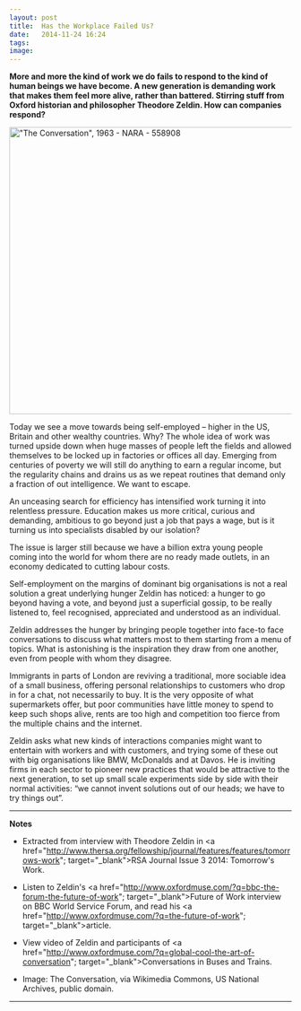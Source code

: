 ```yaml
---
layout: post
title:  Has the Workplace Failed Us?
date:   2014-11-24 16:24
tags: 
image:
---
```


**More and more the kind of work we do fails to respond to the kind of human beings we have become.  A new generation is demanding work that makes them feel more alive, rather than battered. Stirring stuff from Oxford historian and philosopher Theodore Zeldin. How can companies respond?**

<a title="By Unknown or not provided (U.S. National Archives and Records Administration) [Public domain], via Wikimedia Commons" href="http://commons.wikimedia.org/wiki/File%3A%22The_Conversation%22%2C_1963_-_NARA_-_558908.jpg"><img width="512" alt="&quot;The Conversation&quot;, 1963 - NARA - 558908" src="//upload.wikimedia.org/wikipedia/commons/thumb/f/ff/%22The_Conversation%22%2C_1963_-_NARA_-_558908.jpg/512px-%22The_Conversation%22%2C_1963_-_NARA_-_558908.jpg"/></a>

Today we see a move towards being self-employed – higher in the US, Britain and other wealthy countries. Why? The whole idea of work was turned upside down when huge masses of people left the fields and allowed themselves to be locked up in factories or offices all day. Emerging from centuries of poverty we will still do anything to earn a regular income, but the regularity chains and drains us as we repeat routines that demand only a fraction of out intelligence. We want to escape. 

An unceasing search for efficiency has intensified work turning it into relentless pressure. Education makes us more critical, curious and demanding, ambitious to go beyond just a job that pays a wage, but is it turning us into specialists disabled by our isolation? 

The issue is larger still because we have a billion extra young people coming into the world for whom there are no ready made outlets, in an economy dedicated to cutting labour costs.

Self-employment on the margins of dominant big organisations is not a real solution a great underlying hunger Zeldin has noticed: a hunger to go beyond having a vote, and beyond just a superficial gossip, to be really listened to, feel recognised, appreciated and understood as an individual. 

Zeldin addresses the hunger by bringing people together into face-to face conversations to discuss what matters most to them starting from a menu of topics. What is astonishing is the inspiration they draw from one another, even from people with whom they disagree. 

Immigrants in parts of London are reviving a traditional, more sociable idea of a small business, offering personal relationships to customers who drop in for a chat, not necessarily to buy. It is the very opposite of what supermarkets offer, but poor communities have little money to spend to keep such shops alive, rents are too high and competition too fierce from the multiple chains and the internet.

Zeldin asks what new kinds of interactions companies might want to entertain with workers and with customers, and trying some of these out with big organisations like BMW, McDonalds and at Davos. He is inviting firms in each sector to pioneer new practices that would be attractive to the next generation, to set up small scale experiments side by side with their normal activities: “we cannot invent solutions out of our heads; we have to try things out”. 
__________________
<b>Notes</b>

* Extracted from interview with Theodore Zeldin in <a href="http://www.thersa.org/fellowship/journal/features/features/tomorrows-work"; target="_blank">RSA Journal Issue 3 2014: Tomorrow's Work</a>.

* Listen to Zeldin's <a href="http://www.oxfordmuse.com/?q=bbc-the-forum-the-future-of-work"; target="_blank">Future of Work interview </a> on BBC World Service Forum, and read his <a href="http://www.oxfordmuse.com/?q=the-future-of-work"; target="_blank">article</a>. 

* View video of Zeldin and participants of <a href="http://www.oxfordmuse.com/?q=global-cool-the-art-of-conversation"; target="_blank">Conversations in Buses and Trains</a>.

* Image: The Conversation, via Wikimedia Commons, US National Archives, public domain.
__________________







